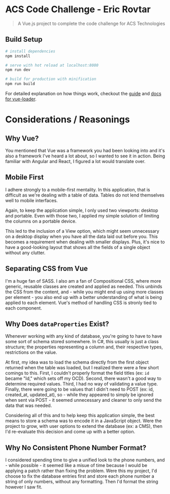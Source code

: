 # ACS Code Challenge - Eric Rovtar

> A Vue.js project to complete the code challenge for ACS Technologies

## Build Setup

``` bash
# install dependencies
npm install

# serve with hot reload at localhost:8080
npm run dev

# build for production with minification
npm run build
```

For detailed explanation on how things work, checkout the [guide](http://vuejs-templates.github.io/webpack/) and [docs for vue-loader](http://vuejs.github.io/vue-loader).

# Considerations / Reasonings

## Why Vue?
You mentioned that Vue was a framework you had been looking into and it's also a framework I've heard 
a lot about, so I wanted to see it in action. Being familiar with Angular and React, I figured a lot
would translate over.

## Mobile First
I adhere strongly to a mobile-first mentality. In this application, that is difficult as we're dealing
with a table of data. Tables do not lend themselves well to mobile interfaces.

Again, to keep the application simple, I only used two viewports: desktop and portable. Even with those
two, I applied my simple solution of limiting the columns on a portable device.

This led to the inclusion of a View option, which might seem unnecessary on a desktop display when you 
have all the data laid out before you. This becomes a requirement when dealing with smaller displays. 
Plus, it's nice to have a good-looking layout that shows all the fields of a single object without any 
clutter.

## Separating CSS from Vue
I'm a huge fan of SASS. I also am a fan of Compositional CSS, where more generic, reusable classes are
created and applied as needed. This unbinds the CSS from the content, and - while you might end up 
using more classes per element - you also end up with a better understanding of what is being applied
to each element. Vue's method of handling CSS is stronly tied to each component.

## Why Does `dataProperties` Exist?
Whenever working with any kind of database, you're going to have to have some sort of schema stored 
somewhere. In C#, this usually is just a class structure; the properties representing a column and, 
their respective types, restrictions on the value. 

At first, my idea was to load the schema directly from the first object returned when the table was 
loaded, but I realized there were a few short comings to this. First, I couldn't properly format the 
field titles (ex: `id` became "Id," which sets off my OCD). Second, there wasn't a good way to 
determine required values. Third, I had no way of validating a value type. Finally, there were going 
to be values that I didn't need to POST (ex: id, created_at, updated_at), so - while they appeared to 
simply be ignored when sent via POST - it seemed unnecessary and cleaner to only send the data that 
was needed.

Considering all of this and to help keep this application simple, the best means to store a schema was 
to encode it in a JavaScript object. Were the project to grow, with user options to extend the database 
(ex: a CMS), then I'd re-evaluate this decision and come up with a better option.

## Why No Consistent Phone Number Format?
I considered spending time to give a unified look to the phone numbers, and - while possible - it
seemed like a misue of time because I would be applying a patch rather than fixing the problem. Were
this my project, I'd choose to fix the database entries first and store each phone number a string of
only numbers, without any formatting. Then I'd format the string however I saw fit.